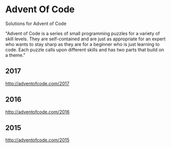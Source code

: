 # Advent Of Code
Solutions for Advent of Code

"Advent of Code is a series of small programming puzzles for a variety of skill levels. They are self-contained and are just as appropriate for an expert who wants to stay sharp as they are for a beginner who is just learning to code. Each puzzle calls upon different skills and has two parts that build on a theme."

## 2017

http://adventofcode.com/2017

## 2016

http://adventofcode.com/2016

## 2015

http://adventofcode.com/2015
